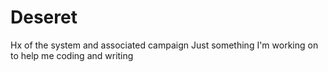 # Deseret
Hx of the system and associated campaign
Just something I'm working on to help me coding and writing
